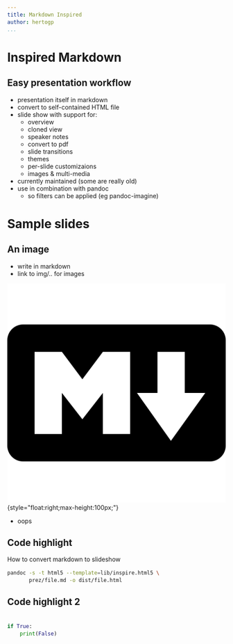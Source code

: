 ```yaml
---
title: Markdown Inspired
author: hertogp
...
```


# Inspired Markdown

## Easy presentation workflow

- presentation itself in markdown
- convert to self-contained HTML file
- slide show with support for:
    + overview
    + cloned view
    + speaker notes
    + convert to pdf
    + slide transitions
    + themes
    + per-slide customizaions
    + images & multi-media
- currently maintained (some are really old)
- use in combination with pandoc
    + so filters can be applied (eg pandoc-imagine)


# Sample slides

## An image

- write in markdown
- link to img/.. for images

![](img/a.png){style="float:right;max-height:100px;"}

- oops

## Code highlight

How to convert markdown to slideshow

```bash
pandoc -s -t html5 --template=lib/inspire.html5 \
       prez/file.md -o dist/file.html
```

## Code highlight 2
<style data-slide>
  @keyframes slidein {
    from {
      margin-left: 100%;
      width: 300%; 
    }

    to {
      margin-left: 0%;
      width: 100%;
    }
  }
  @keyframes example {
    from {background-color: red;}
    to {background-color: yellow;}
  }
  .slide {
    background-color: yellow;
    animation-name: slidein, example;
    animation-duration: 2s;
  }
</style>

```python

if True:
    print(False)
```


